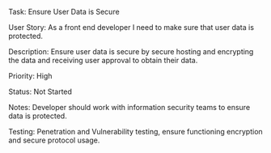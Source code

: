 Task: Ensure User Data is Secure

User Story: As a front end developer I need to make sure that user data is protected.

Description: Ensure user data is secure by secure hosting and encrypting the data and receiving user approval to obtain their data.

Priority: High

Status: Not Started

Notes: Developer should work with information security teams to ensure data is protected.

Testing: Penetration and Vulnerability testing, ensure functioning encryption and secure protocol usage.





